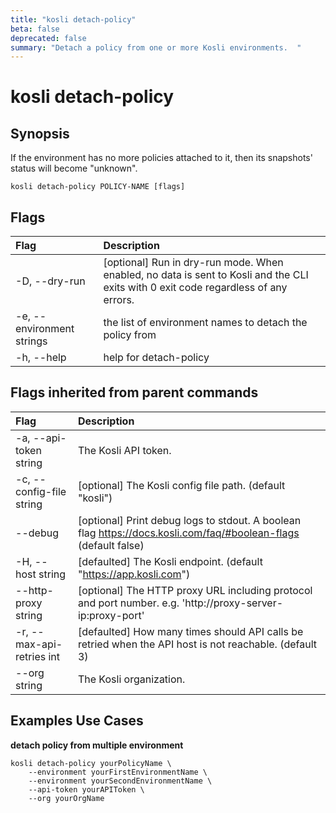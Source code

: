 ```yaml
---
title: "kosli detach-policy"
beta: false
deprecated: false
summary: "Detach a policy from one or more Kosli environments.  "
---
```


# kosli detach-policy

## Synopsis

If the environment has no more policies attached to it, then its snapshots' status will become "unknown".

```shell
kosli detach-policy POLICY-NAME [flags]
```

## Flags
| Flag | Description |
| :--- | :--- |
|    -D, --dry-run  |  [optional] Run in dry-run mode. When enabled, no data is sent to Kosli and the CLI exits with 0 exit code regardless of any errors.  |
|    -e, --environment strings  |  the list of environment names to detach the policy from  |
|    -h, --help  |  help for detach-policy  |


## Flags inherited from parent commands
| Flag | Description |
| :--- | :--- |
|    -a, --api-token string  |  The Kosli API token.  |
|    -c, --config-file string  |  [optional] The Kosli config file path. (default "kosli")  |
|        --debug  |  [optional] Print debug logs to stdout. A boolean flag https://docs.kosli.com/faq/#boolean-flags (default false)  |
|    -H, --host string  |  [defaulted] The Kosli endpoint. (default "https://app.kosli.com")  |
|        --http-proxy string  |  [optional] The HTTP proxy URL including protocol and port number. e.g. 'http://proxy-server-ip:proxy-port'  |
|    -r, --max-api-retries int  |  [defaulted] How many times should API calls be retried when the API host is not reachable. (default 3)  |
|        --org string  |  The Kosli organization.  |


## Examples Use Cases

**detach policy from multiple environment**

```shell
kosli detach-policy yourPolicyName \
	--environment yourFirstEnvironmentName \
	--environment yourSecondEnvironmentName \
	--api-token yourAPIToken \
	--org yourOrgName
```


